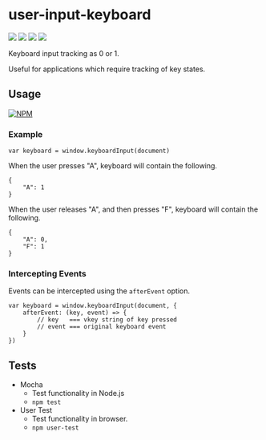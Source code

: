 # user-input-keyboard

![](https://travis-ci.org/apexearth/user-input-keyboard.svg)
![](http://img.shields.io/npm/v/user-input-keyboard.svg?style=flat)
![](http://img.shields.io/npm/dm/user-input-keyboard.svg?style=flat)
![](http://img.shields.io/npm/l/user-input-keyboard.svg?style=flat)

Keyboard input tracking as 0 or 1. 

Useful for applications which require tracking of key states.

## Usage

[![NPM](https://nodei.co/npm/user-input-keyboard.png)](https://nodei.co/npm/user-input-keyboard/)

### Example

    var keyboard = window.keyboardInput(document)

When the user presses "A", keyboard will contain the following.

    {
        "A": 1
    }

When the user releases "A", and then presses "F", keyboard will contain the following.

    {
        "A": 0,
        "F": 1
    }

### Intercepting Events

Events can be intercepted using the `afterEvent` option.

    var keyboard = window.keyboardInput(document, {
        afterEvent: (key, event) => {
            // key   === vkey string of key pressed
            // event === original keyboard event
        }
    })


## Tests

- Mocha
    - Test functionality in Node.js
    - `npm test`
- User Test
    - Test functionality in browser.
    - `npm user-test`
